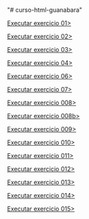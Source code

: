 "# curso-html-guanabara" 

<p><a href="https://andrewporto.github.io/curso-html-guanabara/exercicios/ex001/">Executar exercicio 01></a></p>
<p><a href="https://andrewporto.github.io/curso-html-guanabara/exercicios/ex002">Executar exercicio 02></a></p>
<p><a href="https://andrewporto.github.io/curso-html-guanabara/exercicios/ex003/">Executar exercicio 03></a></p>
<p><a href="https://andrewporto.github.io/curso-html-guanabara/exercicios/ex004/">Executar exercicio 04></a></p>
<p><a href="https://andrewporto.github.io/curso-html-guanabara/exercicios/ex006/">Executar exercicio 06></a></p>
<p><a href="https://andrewporto.github.io/curso-html-guanabara/exercicios/ex007/">Executar exercicio 07></a></p>
<p><a href="https://andrewporto.github.io/curso-html-guanabara/exercicios/ex008/">Executar exercicio 008></a></p>
<p><a href="https://andrewporto.github.io/curso-html-guanabara/exercicios/ex008b/">Executar exercicio 008b></a></p>
<p><a href="https://andrewporto.github.io/curso-html-guanabara/exercicios/ex009/">Executar exercicio 009></a></p>
<p><a href="https://andrewporto.github.io/curso-html-guanabara/exercicios/ex010/">Executar exercicio 010></a></p>
<p><a href="https://andrewporto.github.io/curso-html-guanabara/exercicios/ex011/">Executar exercicio 011></a></p>
<p><a href="https://andrewporto.github.io/curso-html-guanabara/exercicios/ex012/">Executar exercicio 012></a></p>
<p><a href="https://andrewporto.github.io/curso-html-guanabara/exercicios/ex013/">Executar exercicio 013></a></p>
<p><a href="https://andrewporto.github.io/curso-html-guanabara/exercicios/ex014/">Executar exercicio 014></a></p>
<p><a href="https://andrewporto.github.io/curso-html-guanabara/exercicios/ex015/">Executar exercicio 015></a></p>
